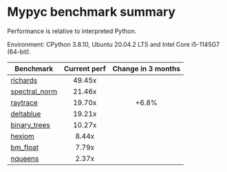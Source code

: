 # Mypyc benchmark summary

Performance is relative to interpreted Python.

Environment: CPython 3.8.10, Ubuntu 20.04.2 LTS and Intel Core i5-1145G7 (64-bit).

| Benchmark | Current perf | Change in 3 months |
| --- | :---: | :---: |
| [richards](benchmarks/richards.md) | 49.45x |  |
| [spectral_norm](benchmarks/spectral_norm.md) | 21.46x |  |
| [raytrace](benchmarks/raytrace.md) | 19.70x | +6.8% |
| [deltablue](benchmarks/deltablue.md) | 19.21x |  |
| [binary_trees](benchmarks/binary_trees.md) | 10.27x |  |
| [hexiom](benchmarks/hexiom.md) | 8.44x |  |
| [bm_float](benchmarks/bm_float.md) | 7.79x |  |
| [nqueens](benchmarks/nqueens.md) | 2.37x |  |
